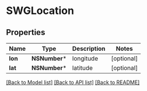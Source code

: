 # SWGLocation

## Properties
Name | Type | Description | Notes
------------ | ------------- | ------------- | -------------
**lon** | **NSNumber*** | longitude | [optional] 
**lat** | **NSNumber*** | latitude | [optional] 

[[Back to Model list]](../README.md#documentation-for-models) [[Back to API list]](../README.md#documentation-for-api-endpoints) [[Back to README]](../README.md)


